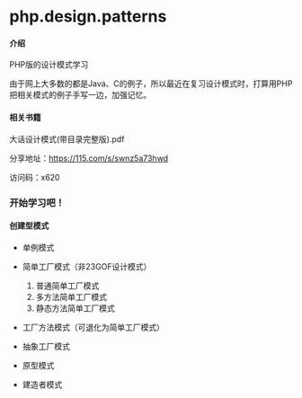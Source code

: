 # php.design.patterns

#### 介绍
PHP版的设计模式学习

由于网上大多数的都是Java、C的例子，所以最近在复习设计模式时，打算用PHP把相关模式的例子手写一边，加强记忆。

#### 相关书籍
大话设计模式(带目录完整版).pdf

分享地址：https://115.com/s/swnz5a73hwd

访问码：x620

### 开始学习吧！

#### 创建型模式

* 单例模式

  
* 简单工厂模式（非23GOF设计模式）
    1. 普通简单工厂模式
    2. 多方法简单工厂模式
    3. 静态方法简单工厂模式
    

* 工厂方法模式（可退化为简单工厂模式）
  

* 抽象工厂模式
  

* 原型模式
  

* 建造者模式


